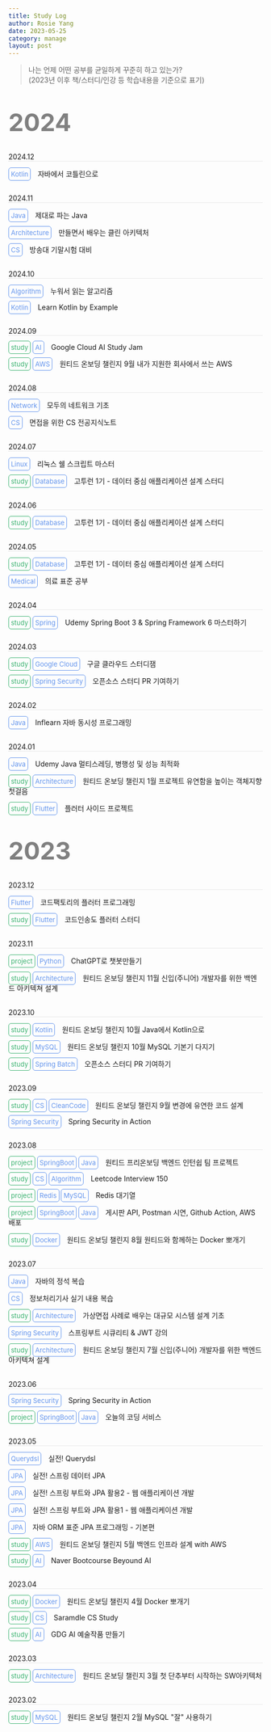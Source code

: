```yaml
---
title: Study Log
author: Rosie Yang
date: 2023-05-25
category: manage
layout: post
---
```


> 나는 언제 어떤 공부를 균일하게 꾸준히 하고 있는가?  
> (2023년 이후 책/스터디/인강 등 학습내용을 기준으로 표기)

<br>

<span style="font-size:3rem; color:gray; font-weight:bold">2024</span>

<span class="date">2024.12</span>

<span class="badge skill">Kotlin</span>
<span class="details">자바에서 코틀린으로</span>

<span class="date">2024.11</span>

<span class="badge skill">Java</span>
<span class="details">제대로 파는 Java</span>

<span class="badge skill">Architecture</span>
<span class="details">만들면서 배우는 클린 아키텍처</span>

<span class="badge skill">CS</span>
<span class="details">방송대 기말시험 대비</span>

<span class="date">2024.10</span>

<span class="badge skill">Algorithm</span>
<span class="details">누워서 읽는 알고리즘</span>

<span class="badge skill">Kotlin</span>
<span class="details">Learn Kotlin by Example</span>

<span class="date">2024.09</span>

<span class="badge class">study</span>
<span class="badge skill">AI</span>
<span class="details">Google Cloud AI Study Jam</span>

<span class="badge class">study</span>
<span class="badge skill">AWS</span>
<span class="details">원티드 온보딩 챌린지 9월 내가 지원한 회사에서 쓰는 AWS</span>

<span class="date">2024.08</span>

<span class="badge skill">Network</span>
<span class="details">모두의 네트워크 기초</span>

<span class="badge skill">CS</span>
<span class="details">면접을 위한 CS 전공지식노트</span>

<span class="date">2024.07</span>

<span class="badge skill">Linux</span>
<span class="details">리눅스 쉘 스크립트 마스터</span>

<span class="badge class">study</span>
<span class="badge skill">Database</span>
<span class="details">고투런 1기 - 데이터 중심 애플리케이션 설계 스터디</span>


<span class="date">2024.06</span>

<span class="badge class">study</span>
<span class="badge skill">Database</span>
<span class="details">고투런 1기 - 데이터 중심 애플리케이션 설계 스터디</span>

<span class="date">2024.05</span>

<span class="badge class">study</span>
<span class="badge skill">Database</span>
<span class="details">고투런 1기 - 데이터 중심 애플리케이션 설계 스터디</span>

<span class="badge skill">Medical</span>
<span class="details">의료 표준 공부</span>

<span class="date">2024.04</span>

<span class="badge class">study</span>
<span class="badge skill">Spring</span>
<span class="details">Udemy Spring Boot 3 & Spring Framework 6 마스터하기</span>

<span class="date">2024.03</span>

<span class="badge class">study</span>
<span class="badge skill">Google Cloud</span>
<span class="details">구글 클라우드 스터디잼</span>

<span class="badge class">study</span>
<span class="badge skill">Spring Security</span>
<span class="details">오픈소스 스터디 PR 기여하기</span>

<span class="date">2024.02</span>

<span class="badge skill">Java</span>
<span class="details">Inflearn 자바 동시성 프로그래밍</span>

<span class="date">2024.01</span>

<span class="badge skill">Java</span>
<span class="details">Udemy Java 멀티스레딩, 병행성 및 성능 최적화</span>

<span class="badge class">study</span>
<span class="badge skill">Architecture</span>
<span class="details">원티드 온보딩 챌린지 1월 프로젝트 유연함을 높이는 객체지향 첫걸음</span>

<span class="badge class">study</span>
<span class="badge skill">Flutter</span>
<span class="details">플러터 사이드 프로젝트</span>

<br>

<span style="font-size:3rem; color:gray; font-weight:bold">2023</span>

<span class="date">2023.12</span>

<span class="badge skill">Flutter</span>
<span class="details">코드팩토리의 플러터 프로그래밍</span>

<span class="badge class">study</span>
<span class="badge skill">Flutter</span>
<span class="details">코드인송도 플러터 스터디</span>

<span class="date">2023.11</span>

<span class="badge class">project</span>
<span class="badge skill">Python</span>
<span class="details">ChatGPT로 챗봇만들기</span>

<span class="badge class">study</span>
<span class="badge skill">Architecture</span>
<span class="details">원티드 온보딩 챌린지 11월 신입(주니어) 개발자를 위한 백엔드 아키텍쳐 설계</span>

<span class="date">2023.10</span>

<span class="badge class">study</span>
<span class="badge skill">Kotlin</span>
<span class="details">원티드 온보딩 챌린지 10월 Java에서 Kotlin으로</span>

<span class="badge class">study</span>
<span class="badge skill">MySQL</span>
<span class="details">원티드 온보딩 챌린지 10월 MySQL 기본기 다지기</span>

<span class="badge class">study</span>
<span class="badge skill">Spring Batch</span>
<span class="details">오픈소스 스터디 PR 기여하기</span>

<span class="date">2023.09</span>

<span class="badge class">study</span>
<span class="badge skill">CS</span>
<span class="badge skill">CleanCode</span>
<span class="details">원티드 온보딩 챌린지 9월 변경에 유연한 코드 설계</span>

<span class="badge skill">Spring Security</span>
<span class="details">Spring Security in Action</span>

<span class="date">2023.08</span>

<span class="badge class">project</span>
<span class="badge skill">SpringBoot</span>
<span class="badge skill">Java</span>
<span class="details">원티드 프리온보딩 백엔드 인턴쉽 팀 프로젝트</span>

<span class="badge class">study</span>
<span class="badge skill">CS</span>
<span class="badge skill">Algorithm</span>
<span class="details">Leetcode Interview 150</span>

<span class="badge class">project</span>
<span class="badge skill">Redis</span>
<span class="badge skill">MySQL</span>
<span class="details">Redis 대기열</span>

<span class="badge class">project</span>
<span class="badge skill">SpringBoot</span>
<span class="badge skill">Java</span>
<span class="details">게시판 API, Postman 시연, Github Action, AWS 배포</span>

<span class="badge class">study</span>
<span class="badge skill">Docker</span>
<span class="details">원티드 온보딩 챌린지 8월 원티드와 함께하는 Docker 뽀개기</span>

<span class="date">2023.07</span>

<span class="badge skill">Java</span>
<span class="details">자바의 정석 복습</span>

<span class="badge skill">CS</span>
<span class="details">정보처리기사 실기 내용 복습</span>

<span class="badge class">study</span>
<span class="badge skill">Architecture</span>
<span class="details">가상면접 사례로 배우는 대규모 시스템 설계 기초</span>

<span class="badge skill">Spring Security</span>
<span class="details">스프링부트 시큐리티 & JWT 강의</span>

<span class="badge class">study</span>
<span class="badge skill">Architecture</span>
<span class="details">원티드 온보딩 챌린지 7월 신입(주니어) 개발자를 위한 백엔드 아키텍쳐 설계</span>

<span class="date">2023.06</span>

<span class="badge skill">Spring Security</span>
<span class="details">Spring Security in Action</span>

<span class="badge class">project</span>
<span class="badge skill">SpringBoot</span>
<span class="badge skill">Java</span>
<span class="details">오늘의 코딩 서비스</span>

<span class="date">2023.05</span>

<span class="badge skill">Querydsl</span>
<span class="details">실전! Querydsl</span>

<span class="badge skill">JPA</span>
<span class="details">실전! 스프링 데이터 JPA</span>

<span class="badge skill">JPA</span>
<span class="details">실전! 스프링 부트와 JPA 활용2 - 웹 애플리케이션 개발</span>

<span class="badge skill">JPA</span>
<span class="details">실전! 스프링 부트와 JPA 활용1 - 웹 애플리케이션 개발</span>

<span class="badge skill">JPA</span>
<span class="details">자바 ORM 표준 JPA 프로그래밍 - 기본편</span>

<span class="badge class">study</span>
<span class="badge skill">AWS</span>
<span class="details">원티드 온보딩 챌린지 5월 백엔드 인프라 설계 with AWS</span>

<span class="badge class">study</span>
<span class="badge skill">AI</span>
<span class="details">Naver Bootcourse Beyound AI</span>

<span class="date">2023.04</span>

<span class="badge class">study</span>
<span class="badge skill">Docker</span>
<span class="details">원티드 온보딩 챌린지 4월 Docker 뽀개기</span>

<span class="badge class">study</span>
<span class="badge skill">CS</span>
<span class="details">Saramdle CS Study</span>

<span class="badge class">study</span>
<span class="badge skill">AI</span>
<span class="details">GDG AI 예술작품 만들기</span>

<span class="date">2023.03</span>

<span class="badge class">study</span>
<span class="badge skill">Architecture</span>
<span class="details">원티드 온보딩 챌린지 3월 첫 단추부터 시작하는 SW아키텍처</span>

<span class="date">2023.02</span>

<span class="badge class">study</span>
<span class="badge skill">MySQL</span>
<span class="details">원티드 온보딩 챌린지 2월 MySQL "잘" 사용하기</span>

<style>
.date{
    display: block;
    margin-top: 30px;
    margin-bottom: 10px;
    border-bottom: 1px dotted lightgray;
}
.badge{
    border-radius: 5px;
    padding: 4px;
    font-size: small;
}
.details{
    margin-left: 10px;
}
.class{
    border: 1px solid mediumseagreen;
    color: mediumseagreen;
}
.skill{
    border: 1px solid cornflowerblue;
    color: cornflowerblue;
}
.backend{
    
}
</style>


<div style="padding:3px; margin:200px 0;"></div>   
